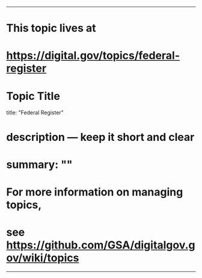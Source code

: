 
---
# This topic lives at
# https://digital.gov/topics/federal-register

# Topic Title
title: "Federal Register"

# description — keep it short and clear
# summary: ""


# For more information on managing topics,
# see https://github.com/GSA/digitalgov.gov/wiki/topics
---